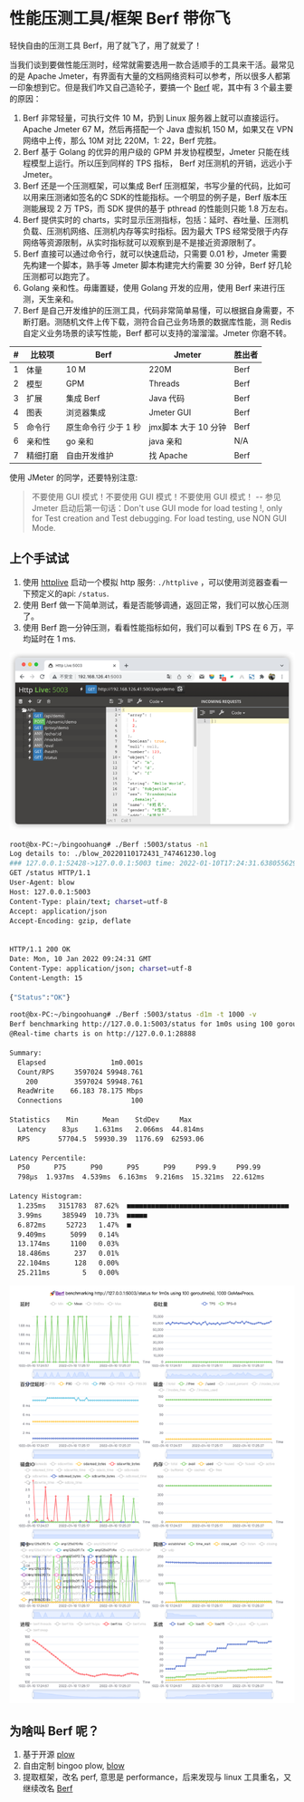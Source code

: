 # 性能压测工具/框架 Berf 带你飞

轻快自由的压测工具 Berf，用了就飞了，用了就爱了！

当我们谈到要做性能压测时，经常就需要选用一款合适顺手的工具来干活。最常见的是 Apache
Jmeter，有界面有大量的文档网络资料可以参考，所以很多人都第一印象想到它。但是我们咋又自己造轮子，要搞一个 [Berf](https://github.com/bingoohuang/Berf) 呢，其中有 3 个最主要的原因：

1. Berf 非常轻量，可执行文件 10 M，扔到 Linux 服务器上就可以直接运行。Apache Jmeter 67 M，然后再搭配一个 Java 虚拟机 150 M，如果又在 VPN 网络中上传，那么 10M 对比 220M，1:
   22，Berf 完胜。
2. Berf 基于 Golang 的优异的用户级的 GPM 并发协程模型，Jmeter 只能在线程模型上运行。所以压到同样的 TPS 指标， Berf 对压测机的开销，远远小于 Jmeter。
3. Berf 还是一个压测框架，可以集成 Berf 压测框架，书写少量的代码，比如可以用来压测诸如签名的C SDK的性能指标。一个明显的例子是，Berf 版本压测能展现 2 万 TPS，而 SDK 提供的基于 pthread 的性能则只能
   1.8 万左右。
4. Berf 提供实时的 charts，实时显示压测指标，包括：延时、吞吐量、压测机负载、压测机网络、压测机内存等实时指标。因为最大 TPS 经常受限于内存网络等资源限制，从实时指标就可以观察到是不是接近资源限制了。
5. Berf 直接可以通过命令行，就可以快速启动，只需要 0.01 秒，Jmeter 需要先构建一个脚本，熟手等 Jmeter 脚本构建完大约需要 30 分钟，Berf 好几轮压测都可以跑完了。
6. Golang 亲和性。毋庸置疑，使用 Golang 开发的应用，使用 Berf 来进行压测，天生亲和。
7. Berf 是自己开发维护的压测工具，代码非常简单易懂，可以根据自身需要，不断打磨。测随机文件上传下载，测符合自己业务场景的数据库性能，测 Redis 自定义业务场景的读写性能，Berf 都可以支持的溜溜溜。Jmeter 你磨不转。

\#|比较项 | Berf         | Jmeter         | 胜出者
---|---|--------------|----------------|---
1  |体量| 10 M         | 220M           | Berf
2 |模型| GPM          | Threads        | Berf
3 |扩展 | 集成 Berf      | Java 代码        | Berf
4 |图表| 浏览器集成        | Jmeter GUI     | Berf
5 |命令行| 原生命令行 少于 1 秒 | jmx脚本 大于 10 分钟 | Berf
6 |亲和性| go 亲和        | java 亲和        | N/A
7 |精细打磨 | 自由开发维护       | 找 Apache       | Berf

使用 JMeter 的同学，还要特别注意:

> 不要使用 GUI 模式！不要使用 GUI 模式！不要使用 GUI 模式！
> -- 参见Jmeter 启动后第一句话：Don't use GUI mode for load testing !, only for Test creation and Test debugging. For load testing, use NON GUI Mode.

## 上个手试试

1. 使用 [httplive](https://github.com/bingoohuang/httplive/releases/tag/v1.3.5) 启动一个模拟 http 服务: `./httplive`
   ，可以使用浏览器查看一下预定义的api: `/status`.
2. 使用 Berf 做一下简单测试，看是否能够调通，返回正常，我们可以放心压测了。
3. 使用 Berf 跑一分钟压测，看看性能指标如何，我们可以看到 TPS 在 6 万，平均延时在 1 ms.

![img_1.png](httplive_snapshot.png)

```sh
root@bx-PC:~/bingoohuang# ./Berf :5003/status -n1
Log details to: ./blow_20220110172431_747461230.log
### 127.0.0.1:52428->127.0.0.1:5003 time: 2022-01-10T17:24:31.638055629+08:00 cost: 468.49µs
GET /status HTTP/1.1
User-Agent: blow
Host: 127.0.0.1:5003
Content-Type: plain/text; charset=utf-8
Accept: application/json
Accept-Encoding: gzip, deflate


HTTP/1.1 200 OK
Date: Mon, 10 Jan 2022 09:24:31 GMT
Content-Type: application/json; charset=utf-8
Content-Length: 15

{"Status":"OK"}
```

```sh
root@bx-PC:~/bingoohuang# ./Berf :5003/status -d1m -t 1000 -v
Berf benchmarking http://127.0.0.1:5003/status for 1m0s using 100 goroutine(s), 1000 GoMaxProcs.
@Real-time charts is on http://127.0.0.1:28888

Summary:
  Elapsed                1m0.001s
  Count/RPS     3597024 59948.761
    200         3597024 59948.761
  ReadWrite    66.183 78.175 Mbps
  Connections                 100

Statistics    Min      Mean    StdDev     Max
  Latency    83µs    1.631ms   2.066ms  44.814ms
  RPS       57704.5  59930.39  1176.69  62593.06

Latency Percentile:
  P50      P75      P90      P95      P99     P99.9     P99.99
  798µs  1.937ms  4.539ms  6.163ms  9.216ms  15.321ms  22.612ms

Latency Histogram:
  1.235ms   3151783  87.62%  ■■■■■■■■■■■■■■■■■■■■■■■■■■■■■■■■■■■■■■■■
  3.99ms     385949  10.73%  ■■■■■
  6.872ms     52723   1.47%  ■
  9.409ms      5099   0.14%
  13.174ms     1100   0.03%
  18.486ms      237   0.01%
  22.104ms      128   0.00%
  25.211ms        5   0.00%
```

![img_1.png](berf_snapshot.png)

## 为啥叫 Berf 呢？

1. 基于开源 [plow](https://github.com/six-ddc/plow)
2. 自由定制 bingoo plow, [blow](https://github.com/bingoohuang/blow)
3. 提取框架，改名 perf, 意思是 performance，后来发现与 linux 工具重名，又继续改名 [Berf](https://github.com/bingoohuang/Berf)
